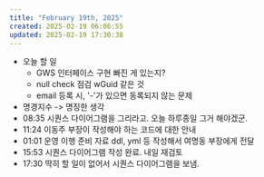 ```yaml
---
title: "February 19th, 2025"
created: 2025-02-19 06:06:55
updated: 2025-02-19 17:30:38
---
```

  * 오늘 할 일
    * GWS 인터페이스 구현 빠진 게 있는지?
    * null check 점검 wGuid 같은 것
    * email 등록 시, '-'가 있으면 동록되지 않는 문제
  * 명경지수 -> 명징한 생각
  * 08:35 시퀀스 다이어그램을 그리라고. 오늘 하루종일 그거 해야겠군.
  * 11:24 이동주 부장이 작성해야 하는 코드에 대한 안내
  * 01:01 운영 이행 준비 자료 ddl, yml 등 작성해서 여명동 부장에게 전달
  * 15:53 시퀀스 다이어그램 작성 완료. 내일 재검토
  * 17:30 딱히 할 일이 없어서 시퀀스 다이어그램을 보냄.
